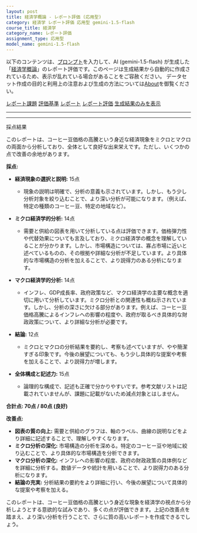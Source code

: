 ```yaml
---
layout: post
title: 経済学概論 - レポート評価 (応用型)
category: 経済学 レポート評価 応用型 gemini-1.5-flash
course_title: 経済学
category_name: レポート評価
assignment_type: 応用型
model_name: gemini-1.5-flash
---
```


以下のコンテンツは、[プロンプト](https://github.com/takedatoshiyuki/synthetic_assignments/tree/main/generated/経済学/gemini-1.5-flash/prompt_レポート評価-応用型.md)を入力して、AI (gemini-1.5-flash) が生成した「[経済学概論](/contents/経済学/)」のレポート評価です。このページは生成結果から自動的に作成されているため、表示が乱れている場合があることをご容赦ください。
データセット作成の目的と利用上の注意および生成の方法については[About](/About)を御覧ください。

[レポート課題](../レポート課題-応用型)
[評価基準](../評価基準-応用型)
[レポート](../レポート-応用型)
[レポート評価](../レポート評価-応用型)
[生成結果のみを表示](https://github.com/takedatoshiyuki/synthetic_assignments/tree/main/generated/経済学/gemini-1.5-flash/レポート評価-応用型.md)
  

***
***
  
採点結果

このレポートは、コーヒー豆価格の高騰という身近な経済現象をミクロとマクロの両面から分析しており、全体として良好な出来栄えです。ただし、いくつかの点で改善の余地があります。

**採点:**

* **経済現象の選択と説明:** 15点
    * 現象の説明は明確で、分析の意義も示されています。しかし、もう少し分析対象を絞り込むことで、より深い分析が可能になります。（例えば、特定の種類のコーヒー豆、特定の地域など）。

* **ミクロ経済学的分析:** 14点
    * 需要と供給の図表を用いて分析している点は評価できます。価格弾力性や代替効果についても言及しており、ミクロ経済学の概念を理解していることが分かります。しかし、市場構造については、寡占市場に近いと述べているものの、その根拠や詳細な分析が不足しています。より具体的な市場構造の分析を加えることで、より説得力のある分析になります。

* **マクロ経済学的分析:** 14点
    * インフレ、GDP成長率、政府政策など、マクロ経済学の主要な概念を適切に用いて分析しています。ミクロ分析との関連性も概ね示されています。しかし、分析の深さに欠ける部分があります。例えば、コーヒー豆価格高騰によるインフレへの影響の程度や、政府が取るべき具体的な財政政策について、より詳細な分析が必要です。

* **結論:** 12点
    * ミクロとマクロの分析結果を要約し、考察も述べていますが、やや簡潔すぎる印象です。今後の展望についても、もう少し具体的な提案や考察を加えることで、より説得力が増します。

* **全体構成と記述力:** 15点
    * 論理的な構成で、記述も正確で分かりやすいです。参考文献リストは記載されていませんが、課題に記載がないため減点対象とはしません。


**合計点: 70点 / 80点 (良好)**


**改善点:**

* **図表の質の向上:** 需要と供給のグラフは、軸のラベル、曲線の説明などをより詳細に記述することで、理解しやすくなります。
* **ミクロ分析の深化:** 市場構造の分析を深める。特定のコーヒー豆や地域に絞り込むことで、より具体的な市場構造を分析できます。
* **マクロ分析の深化:** インフレへの影響の程度、政府の財政政策の具体例などを詳細に分析する。数値データや統計を用いることで、より説得力のある分析になります。
* **結論の充実:** 分析結果の要約をより詳細に行い、今後の展望について具体的な提案や考察を加える。


このレポートは、コーヒー豆価格の高騰という身近な現象を経済学の視点から分析しようとする意欲的な試みであり、多くの点が評価できます。上記の改善点を踏まえ、より深い分析を行うことで、さらに質の高いレポートを作成できるでしょう。
